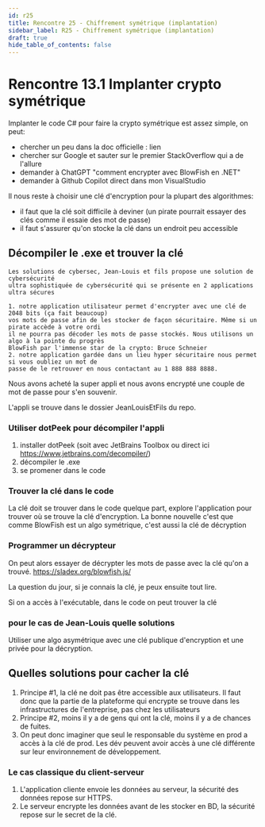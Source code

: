 ```yaml
---
id: r25
title: Rencontre 25 - Chiffrement symétrique (implantation)
sidebar_label: R25 - Chiffrement symétrique (implantation)
draft: true
hide_table_of_contents: false
---
```

# Rencontre 13.1 Implanter crypto symétrique

Implanter le code C# pour faire la crypto symétrique est assez simple, on peut:
- chercher un peu dans la doc officielle : lien
- chercher sur Google et sauter sur le premier StackOverflow qui a de l'allure
- demander à ChatGPT "comment encrypter avec BlowFish en .NET"
- demander à Github Copilot direct dans mon VisualStudio

Il nous reste à choisir une clé d'encryption pour la plupart des algorithmes:
- il faut que la clé soit difficile à deviner (un pirate pourrait essayer des clés comme il essaie des mot de passe)
- il faut s'assurer qu'on stocke la clé dans un endroit peu accessible

## Décompiler le .exe et trouver la clé

```
Les solutions de cybersec, Jean-Louis et fils propose une solution de cybersécurité
ultra sophistiquée de cybersécurité qui se présente en 2 applications ultra sécures

1. notre application utilisateur permet d'encrypter avec une clé de 2048 bits (ça fait beaucoup)
vos mots de passe afin de les stocker de façon sécuritaire. Même si un pirate accède à votre ordi
il ne pourra pas décoder les mots de passe stockés. Nous utilisons un algo à la pointe du progrès
BlowFish par l'immense star de la crypto: Bruce Schneier
2. notre application gardée dans un lieu hyper sécuritaire nous permet si vous oubliez un mot de 
passe de le retrouver en nous contactant au 1 888 888 8888.
```

Nous avons acheté la super appli et nous avons encrypté une couple de mot de passe pour s'en souvenir.

L'appli se trouve dans le dossier JeanLouisEtFils du repo.

### Utiliser dotPeek pour décompiler l'appli

1. installer dotPeek (soit avec JetBrains Toolbox ou direct ici https://www.jetbrains.com/decompiler/)
2. décompiler le .exe
3. se promener dans le code 

### Trouver la clé dans le code

La clé doit se trouver dans le code quelque part, explore l'application pour trouver où se trouve la clé
d'encryption. La bonne nouvelle c'est que comme BlowFish est un algo symétrique, c'est aussi la clé
de décryption

### Programmer un décrypteur

On peut alors essayer de décrypter les mots de passe avec la clé qu'on a trouvé. 
https://sladex.org/blowfish.js/

La question du jour, si je connais la clé, je peux ensuite tout lire.

Si on a accès à l'exécutable, dans le code on peut trouver la clé

### pour le cas de Jean-Louis quelle solutions

Utiliser une algo asymétrique avec une clé publique d'encryption et une privée pour la décryption.

## Quelles solutions pour cacher la clé

1. Principe #1, la clé ne doit pas être accessible aux utilisateurs. Il faut donc que la partie de la plateforme
qui encrypte se trouve dans les infrastructures de l'entreprise, pas chez les utilisateurs
2. Principe #2, moins il y a de gens qui ont la clé, moins il y a de chances de fuites.
3. On peut donc imaginer que seul le responsable du système en prod a accès à la clé de prod. Les dév peuvent 
avoir accès à une clé différente sur leur environnement de développement.

### Le cas classique du client-serveur

1. L'application cliente envoie les données au serveur, la sécurité des données repose sur HTTPS.
2. Le serveur encrypte les données avant de les stocker en BD, la sécurité repose sur le secret de la clé.


